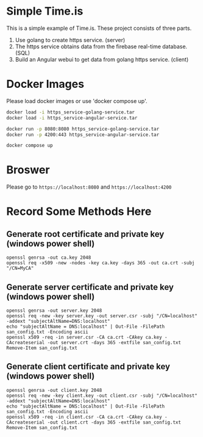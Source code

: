 # Simple Time.is
This is a simple example of Time.is. These project consists of three parts.
1. Use golang to create https service. (server)
2. The https service obtains data from the firebase real-time database. (SQL)
3. Build an Angular webui to get data from golang https service. (client)

# Docker Images
Please load docker images or use 'docker compose up'.
```bash
docker load -i https_service-golang-service.tar
docker load -i https_service-angular-service.tar

docker run -p 8080:8080 https_service-golang-service.tar
docker run -p 4200:443 https_service-angular-service.tar
```

```bash
docker compose up
```

# Broswer
Please go to `https://localhost:8080` and `https://localhost:4200`

# Record Some Methods Here
## Generate root certificate and private key (windows power shell)
```shell
openssl genrsa -out ca.key 2048
openssl req -x509 -new -nodes -key ca.key -days 365 -out ca.crt -subj "/CN=MyCA"
```

## Generate server certificate and private key (windows power shell)
```shell
openssl genrsa -out server.key 2048
openssl req -new -key server.key -out server.csr -subj "/CN=localhost" -addext "subjectAltName=DNS:localhost"
echo "subjectAltName = DNS:localhost" | Out-File -FilePath san_config.txt -Encoding ascii
openssl x509 -req -in server.csr -CA ca.crt -CAkey ca.key -CAcreateserial -out server.crt -days 365 -extfile san_config.txt
Remove-Item san_config.txt
```

## Generate client certificate and private key (windows power shell)
```shell
openssl genrsa -out client.key 2048
openssl req -new -key client.key -out client.csr -subj "/CN=localhost" -addext "subjectAltName=DNS:localhost"
echo "subjectAltName = DNS:localhost" | Out-File -FilePath san_config.txt -Encoding ascii
openssl x509 -req -in client.csr -CA ca.crt -CAkey ca.key -CAcreateserial -out client.crt -days 365 -extfile san_config.txt
Remove-Item san_config.txt
```
